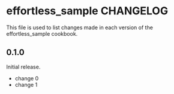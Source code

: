 # effortless_sample CHANGELOG

This file is used to list changes made in each version of the effortless_sample cookbook.

## 0.1.0

Initial release.

- change 0
- change 1
